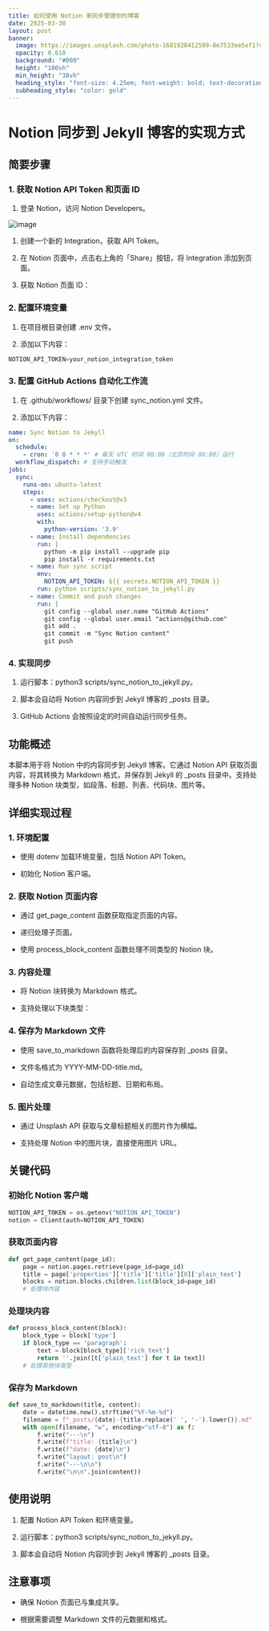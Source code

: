 ```yaml
---
title: 如何使用 Notion 来同步管理你的博客
date: 2025-03-30
layout: post
banner:
  image: https://images.unsplash.com/photo-1681928412599-8e7533ee5ef1?crop=entropy&cs=tinysrgb&fit=max&fm=jpg&ixid=M3w2OTIwMzJ8MHwxfHJhbmRvbXx8fHx8fHx8fDE3NDMyOTkxNjJ8&ixlib=rb-4.0.3&q=80&w=1080
  opacity: 0.618
  background: "#000"
  height: "100vh"
  min_height: "38vh"
  heading_style: "font-size: 4.25em; font-weight: bold; text-decoration: underline"
  subheading_style: "color: gold"
---
```


# Notion 同步到 Jekyll 博客的实现方式

## 简要步骤

### 1. 获取 Notion API Token 和页面 ID

1. 登录 Notion，访问 Notion Developers。

![image](https://prod-files-secure.s3.us-west-2.amazonaws.com/a7a0cc5a-89b9-4cda-8686-1fba0ca52f40/d19c1afe-dea5-4312-9333-786b0ba83054/image.png?X-Amz-Algorithm=AWS4-HMAC-SHA256&X-Amz-Content-Sha256=UNSIGNED-PAYLOAD&X-Amz-Credential=ASIAZI2LB466WN4S4IKC%2F20250330%2Fus-west-2%2Fs3%2Faws4_request&X-Amz-Date=20250330T014602Z&X-Amz-Expires=3600&X-Amz-Security-Token=IQoJb3JpZ2luX2VjEBcaCXVzLXdlc3QtMiJHMEUCICJNVTP3Z7EeVcCki387zZ7qNaVMgXlvfVr94Ni3ZMsBAiEA28PJM%2BCB4%2BSKBDiEsrLt4qwbDO9zws640bvUVntJk6gqiAQIgP%2F%2F%2F%2F%2F%2F%2F%2F%2F%2FARAAGgw2Mzc0MjMxODM4MDUiDJxnBmk3GwIdlDsqvyrcA0bi3KjdKGKQPuGujDx0cvjeC5bC6Lf7%2FZw31q7h6wGbm1wok7wYsQAYHzhMsMsp3lpAWcUN5s3vD8%2FWkeCCY9W86RoxsKHtua2h5AsESPn8zQdeZVPEQZrQGSrrmESKDbPTJewsHEZoF61wq2e9ZFq3CGMH92B7sThnqZsKF5mzL5bO2p7DLrxVA4VY%2BhMe0OLZH%2Fc9PnaQG4jRZ01edSlAHWzq2l0XtKfgy5DvPe712CuADhVt7PV3JaTrpsxIGOAtXXY842OMnpCXhiZw%2BVxm2f2ux%2B3cPOsI4zngQBmKxTo1XXbhQzD1w4vaYpqOXiv1xNKva%2BboMVQthTMbeo0V75%2BeSC3NM%2BQKdNvkadA11sPvjj7NxLMtM9Mun82CUz4BgXfMKx9OalDpVmQxERS5u0Lz7bK%2BkMx5vgRqt0TofEW3ML5kW4B6S6Eej6KpohIzfVH1nBOI4JA%2Bm1jfRBglZcUEGBwo0un7NJQq%2F2K8GL9vxh9ZpxB3DQ5MMxI4qSUia%2B%2FHCKVCS%2B%2BDOhxzyHOWGkeELi%2FFkIZOIiFX4AqyGxZw3u6adgixwPSghLo2tU319uEvtlMLbvrbcu0C2ujEhBP4ARqkUFFPkHRdEO%2FBGG5UDgBYLcJVh3ZhMML%2Bob8GOqUB%2FkXsrA%2FlnSgUPrwoih3H3ZAutytp%2BZ2RvvMUt9OGAwvGqn%2BRbHI%2BFvWykoEYSR%2FFy4Ex%2FAMk6bqdYD%2F1iT3SfyS7JGQbyTepmtw0a%2F1uihvC8T%2Fkbnj7zry2K4vZ85ID6dX0VGyUWzz6M8frkvdbYyPXRBYEVP0%2BomxjPIpyI%2F6izErqOkp0eGPz9g%2F28zLoYm8uj2WnIkIObFvsGjSP6lPeIeGd&X-Amz-Signature=56bf1eef0cd2a2aa23dd76d8d249e18d2f41c8ea23a987b12bf8d0192d1fb93a&X-Amz-SignedHeaders=host&x-id=GetObject)

1. 创建一个新的 Integration，获取 API Token。

1. 在 Notion 页面中，点击右上角的「Share」按钮，将 Integration 添加到页面。

1. 获取 Notion 页面 ID：


### 2. 配置环境变量

1. 在项目根目录创建 .env 文件。

1. 添加以下内容：

```javascript
NOTION_API_TOKEN=your_notion_integration_token
```

### 3. 配置 GitHub Actions 自动化工作流

1. 在 .github/workflows/ 目录下创建 sync_notion.yml 文件。

1. 添加以下内容：

```yaml
name: Sync Notion to Jekyll
on:
  schedule:
    - cron: '0 0 * * *' # 每天 UTC 时间 00:00（北京时间 08:00）运行
  workflow_dispatch: # 支持手动触发
jobs:
  sync:
    runs-on: ubuntu-latest
    steps:
      - uses: actions/checkout@v3
      - name: Set up Python
        uses: actions/setup-python@v4
        with:
          python-version: '3.9'
      - name: Install dependencies
        run: |
          python -m pip install --upgrade pip
          pip install -r requirements.txt
      - name: Run sync script
        env:
          NOTION_API_TOKEN: ${{ secrets.NOTION_API_TOKEN }}
        run: python scripts/sync_notion_to_jekyll.py
      - name: Commit and push changes
        run: |
          git config --global user.name "GitHub Actions"
          git config --global user.email "actions@github.com"
          git add .
          git commit -m "Sync Notion content"
          git push
```

### 4. 实现同步

1. 运行脚本：python3 scripts/sync_notion_to_jekyll.py。

1. 脚本会自动将 Notion 内容同步到 Jekyll 博客的 _posts 目录。

1. GitHub Actions 会按照设定的时间自动运行同步任务。

## 功能概述

本脚本用于将 Notion 中的内容同步到 Jekyll 博客。它通过 Notion API 获取页面内容，将其转换为 Markdown 格式，并保存到 Jekyll 的 _posts 目录中。支持处理多种 Notion 块类型，如段落、标题、列表、代码块、图片等。

## 详细实现过程

### 1. 环境配置

- 使用 dotenv 加载环境变量，包括 Notion API Token。

- 初始化 Notion 客户端。

### 2. 获取 Notion 页面内容

- 通过 get_page_content 函数获取指定页面的内容。

- 递归处理子页面。

- 使用 process_block_content 函数处理不同类型的 Notion 块。

### 3. 内容处理

- 将 Notion 块转换为 Markdown 格式。

- 支持处理以下块类型：


### 4. 保存为 Markdown 文件

- 使用 save_to_markdown 函数将处理后的内容保存到 _posts 目录。

- 文件名格式为 YYYY-MM-DD-title.md。

- 自动生成文章元数据，包括标题、日期和布局。

### 5. 图片处理

- 通过 Unsplash API 获取与文章标题相关的图片作为横幅。

- 支持处理 Notion 中的图片块，直接使用图片 URL。

## 关键代码

### 初始化 Notion 客户端

```python
NOTION_API_TOKEN = os.getenv("NOTION_API_TOKEN")
notion = Client(auth=NOTION_API_TOKEN)
```

### 获取页面内容

```python
def get_page_content(page_id):
    page = notion.pages.retrieve(page_id=page_id)
    title = page['properties']['title']['title'][0]['plain_text']
    blocks = notion.blocks.children.list(block_id=page_id)
    # 处理块内容
```

### 处理块内容

```python
def process_block_content(block):
    block_type = block['type']
    if block_type == 'paragraph':
        text = block[block_type]['rich_text']
        return ''.join([t['plain_text'] for t in text])
    # 处理其他块类型
```

### 保存为 Markdown

```python
def save_to_markdown(title, content):
    date = datetime.now().strftime("%Y-%m-%d")
    filename = f"_posts/{date}-{title.replace(' ', '-').lower()}.md"
    with open(filename, "w", encoding="utf-8") as f:
        f.write("---\n")
        f.write(f"title: {title}\n")
        f.write(f"date: {date}\n")
        f.write("layout: post\n")
        f.write("---\n\n")
        f.write("\n\n".join(content))
```

## 使用说明

1. 配置 Notion API Token 和环境变量。

1. 运行脚本：python3 scripts/sync_notion_to_jekyll.py。

1. 脚本会自动将 Notion 内容同步到 Jekyll 博客的 _posts 目录。

## 注意事项

- 确保 Notion 页面已与集成共享。

- 根据需要调整 Markdown 文件的元数据和格式。